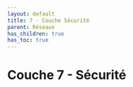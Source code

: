 ```yaml
---
layout: default
title: 7 - Couche Sécurité
parent: Réseaux
has_children: true
has_toc: true
---
```


# Couche 7 - Sécurité
